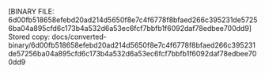 [BINARY FILE: 6d00fb518658efebd20ad214d5650f8e7c4f6778f8bfaed266c395231de57256ba04a895cfd6c173b4a532d6a53ec6fcf7bbfb1f6092daf78edbee700dd9]
Stored copy: docs/converted-binary/6d00fb518658efebd20ad214d5650f8e7c4f6778f8bfaed266c395231de57256ba04a895cfd6c173b4a532d6a53ec6fcf7bbfb1f6092daf78edbee700dd9
